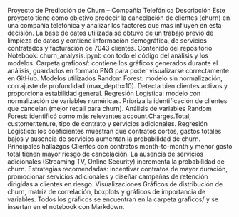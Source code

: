 Proyecto de Predicción de Churn – Compañía Telefónica
Descripción
Este proyecto tiene como objetivo predecir la cancelación de clientes (churn) en una compañía telefónica y analizar los factores que más influyen en esta decisión. La base de datos utilizada se obtuvo de un trabajo previo de limpieza de datos y contiene información demográfica, de servicios contratados y facturación de 7043 clientes.
Contenido del repositorio
Notebook: churn_analysis.ipynb con todo el código del análisis y los modelos.
Carpeta graficos/: contiene los gráficos generados durante el análisis, guardados en formato PNG para poder visualizarse correctamente en GitHub.
Modelos utilizados
Random Forest: modelo sin normalización, con ajuste de profundidad (max_depth=10).
Detecta bien clientes activos y proporciona estabilidad general.
Regresión Logística: modelo con normalización de variables numéricas.
Prioriza la identificación de clientes que cancelan (mejor recall para churn).
Análisis de variables
Random Forest: identificó como más relevantes account.Charges.Total, customer.tenure, tipo de contrato y servicios adicionales.
Regresión Logística: los coeficientes muestran que contratos cortos, gastos totales bajos y ausencia de servicios aumentan la probabilidad de churn.
Principales hallazgos
Clientes con contratos month-to-month y menor gasto total tienen mayor riesgo de cancelación.
La ausencia de servicios adicionales (Streaming TV, Online Security) incrementa la probabilidad de churn.
Estrategias recomendadas: incentivar contratos de mayor duración, promocionar servicios adicionales y diseñar campañas de retención dirigidas a clientes en riesgo.
Visualizaciones
Gráficos de distribución de churn, matriz de correlación, boxplots y gráficos de importancia de variables.
Todos los gráficos se encuentran en la carpeta graficos/ y se insertan en el notebook con Markdown.
